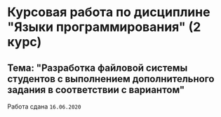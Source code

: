 # Курсовая работа по дисциплине "Языки программирования" (2 курс)

## Тема: "Разработка файловой системы студентов с выполнением дополнительного задания в соответствии с вариантом"

Работа сдана `16.06.2020`
